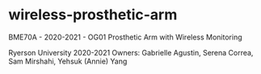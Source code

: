 # wireless-prosthetic-arm
BME70A - 2020-2021 - OG01 Prosthetic Arm with Wireless Monitoring

Ryerson University 2020-2021
Owners: Gabrielle Agustin, Serena Correa, Sam Mirshahi, Yehsuk (Annie) Yang
